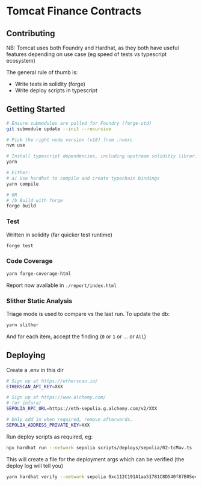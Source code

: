 # Tomcat Finance Contracts

## Contributing

NB: Tomcat uses both Foundry and Hardhat, as they both have useful features depending on use case (eg speed of tests vs typescript ecosystem)

The general rule of thumb is:
- Write tests in solidity (forge)
- Write deploy scripts in typescript

## Getting Started

```bash
# Ensure submodules are pulled for Foundry (forge-std)
git submodule update --init --recursive

# Pick the right node version (v18) from .nvmrc
nvm use

# Install typescript dependencies, including upstream soliditiy libraries - eg @openzeppelin/contracts
yarn

# Either:
# a/ Use hardhat to compile and create typechain bindings
yarn compile

# OR
# /b Build with forge
forge build
```

### Test

Written in solidity (far quicker test runtime)

```bash
forge test
```

### Code Coverage

```bash
yarn forge-coverage-html
```

Report now available in `./report/index.html`

### Slither Static Analysis

Triage mode is used to compare vs the last run. To update the db:

```bash
yarn slither
```

And for each item, accept the finding (`0` or `1` or ... or `All`)

## Deploying

Create a .env in this dir

```bash
# Sign up at https://etherscan.io/
ETHERSCAN_API_KEY=XXX

# Sign up at https://www.alchemy.com/
# (or infura)
SEPOLIA_RPC_URL=https://eth-sepolia.g.alchemy.com/v2/XXX

# Only add in when required, remove afterwards. 
SEPOLIA_ADDRESS_PRIVATE_KEY=XXX
```

Run deploy scripts as required, eg:

```bash
npx hardhat run --network sepolia scripts/deploys/sepolia/02-tcMav.ts
```

This will create a file for the deployment args which can be verified (the deploy log will tell you)

```bash
yarn hardhat verify --network sepolia 0xc112C191A1aa51781C8D540f87B05ee3bbF18336 --constructor-args scripts/deploys/sepolia/deploymentArgs/0xc112C191A1aa51781C8D540f87B05ee3bbF18336.js
```
